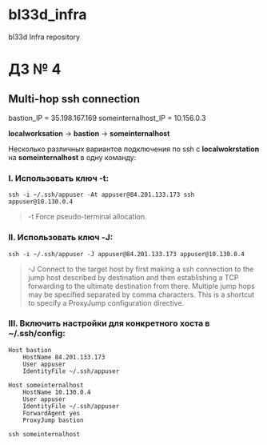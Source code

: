 # bl33d_infra
bl33d Infra repository

# ДЗ № 4
## Multi-hop ssh connection

bastion_IP = 35.198.167.169
someinternalhost_IP = 10.156.0.3

**localworksation** -> **bastion** -> **someinternalhost**

Несколько различных вариантов подключения по ssh с **localwokrstation** на **someinternalhost** в одну команду:

### I. Использовать ключ -t:
```
ssh -i ~/.ssh/appuser -At appuser@84.201.133.173 ssh appuser@10.130.0.4
```
> -t  Force pseudo-terminal allocation.

### II. Использовать ключ -J:
```
ssh -i ~/.ssh/appuser -J appuser@84.201.133.173 appuser@10.130.0.4
```
> -J Connect to the target host by first making a ssh connection to the jump host described by destination and then establishing a TCP forwarding to the ultimate destination from there.
Multiple jump hops may be specified separated by comma characters.
This is a shortcut to specify a ProxyJump configuration directive.

### III. Включить настройки для конкретного хоста в ~/.ssh/config:
```
Host bastion
    HostName 84.201.133.173
    User appuser
    IdentityFile ~/.ssh/appuser

Host someinternalhost
    HostName 10.130.0.4
    User appuser
    IdentityFile ~/.ssh/appuser
    ForwardAgent yes
    ProxyJump bastion
```
```
ssh someinternalhost
```

